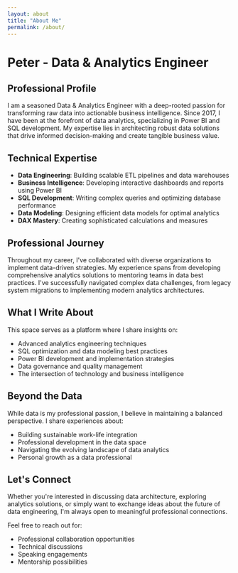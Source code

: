 ```yaml
---
layout: about
title: "About Me"
permalink: /about/
---
```


# Peter - Data & Analytics Engineer

## Professional Profile
I am a seasoned Data & Analytics Engineer with a deep-rooted passion for transforming raw data into actionable business intelligence. Since 2017, I have been at the forefront of data analytics, specializing in Power BI and SQL development. My expertise lies in architecting robust data solutions that drive informed decision-making and create tangible business value.

## Technical Expertise
- **Data Engineering**: Building scalable ETL pipelines and data warehouses
- **Business Intelligence**: Developing interactive dashboards and reports using Power BI
- **SQL Development**: Writing complex queries and optimizing database performance
- **Data Modeling**: Designing efficient data models for optimal analytics
- **DAX Mastery**: Creating sophisticated calculations and measures

## Professional Journey
Throughout my career, I've collaborated with diverse organizations to implement data-driven strategies. My experience spans from developing comprehensive analytics solutions to mentoring teams in data best practices. I've successfully navigated complex data challenges, from legacy system migrations to implementing modern analytics architectures.

## What I Write About
This space serves as a platform where I share insights on:
- Advanced analytics engineering techniques
- SQL optimization and data modeling best practices
- Power BI development and implementation strategies
- Data governance and quality management
- The intersection of technology and business intelligence

## Beyond the Data
While data is my professional passion, I believe in maintaining a balanced perspective. I share experiences about:
- Building sustainable work-life integration
- Professional development in the data space
- Navigating the evolving landscape of data analytics
- Personal growth as a data professional

## Let's Connect
Whether you're interested in discussing data architecture, exploring analytics solutions, or simply want to exchange ideas about the future of data engineering, I'm always open to meaningful professional connections.

Feel free to reach out for:
- Professional collaboration opportunities
- Technical discussions
- Speaking engagements
- Mentorship possibilities

<!--author-->

